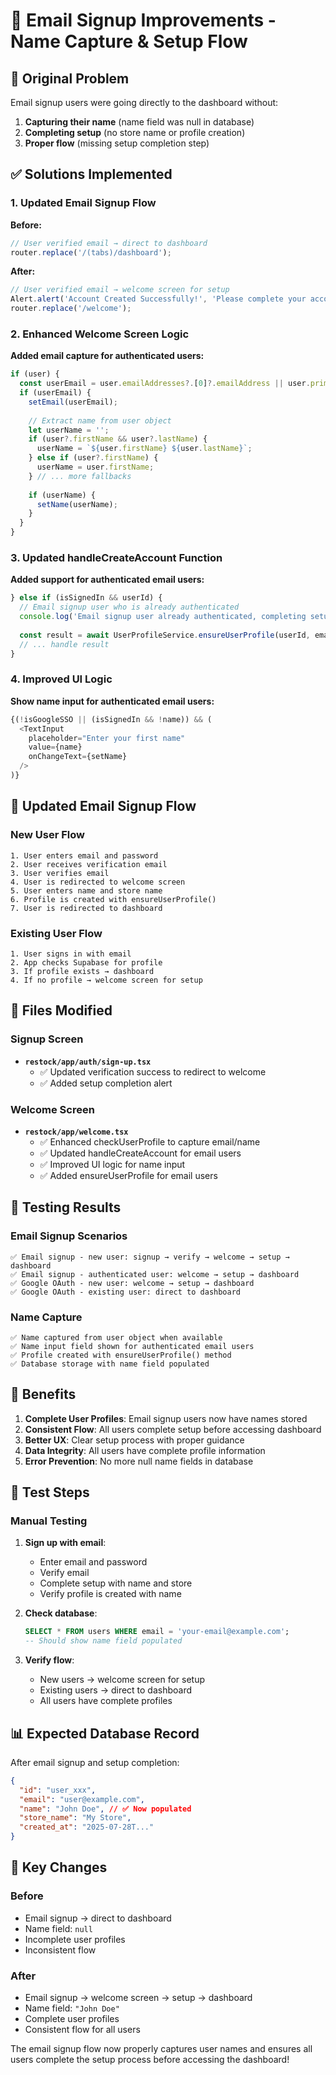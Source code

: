 # 📧 Email Signup Improvements - Name Capture & Setup Flow

## 🚩 Original Problem

Email signup users were going directly to the dashboard without:
1. **Capturing their name** (name field was null in database)
2. **Completing setup** (no store name or profile creation)
3. **Proper flow** (missing setup completion step)

## ✅ Solutions Implemented

### 1. **Updated Email Signup Flow**

**Before:**
```typescript
// User verified email → direct to dashboard
router.replace('/(tabs)/dashboard');
```

**After:**
```typescript
// User verified email → welcome screen for setup
Alert.alert('Account Created Successfully!', 'Please complete your account setup...');
router.replace('/welcome');
```

### 2. **Enhanced Welcome Screen Logic**

**Added email capture for authenticated users:**
```typescript
if (user) {
  const userEmail = user.emailAddresses?.[0]?.emailAddress || user.primaryEmailAddress?.emailAddress;
  if (userEmail) {
    setEmail(userEmail);
    
    // Extract name from user object
    let userName = '';
    if (user?.firstName && user?.lastName) {
      userName = `${user.firstName} ${user.lastName}`;
    } else if (user?.firstName) {
      userName = user.firstName;
    } // ... more fallbacks
    
    if (userName) {
      setName(userName);
    }
  }
}
```

### 3. **Updated handleCreateAccount Function**

**Added support for authenticated email users:**
```typescript
} else if (isSignedIn && userId) {
  // Email signup user who is already authenticated
  console.log('Email signup user already authenticated, completing setup');
  
  const result = await UserProfileService.ensureUserProfile(userId, email, storeName, name);
  // ... handle result
}
```

### 4. **Improved UI Logic**

**Show name input for authenticated email users:**
```typescript
{(!isGoogleSSO || (isSignedIn && !name)) && (
  <TextInput
    placeholder="Enter your first name"
    value={name}
    onChangeText={setName}
  />
)}
```

## 🔄 Updated Email Signup Flow

### New User Flow
```
1. User enters email and password
2. User receives verification email
3. User verifies email
4. User is redirected to welcome screen
5. User enters name and store name
6. Profile is created with ensureUserProfile()
7. User is redirected to dashboard
```

### Existing User Flow
```
1. User signs in with email
2. App checks Supabase for profile
3. If profile exists → dashboard
4. If no profile → welcome screen for setup
```

## 📁 Files Modified

### Signup Screen
- **`restock/app/auth/sign-up.tsx`**
  - ✅ Updated verification success to redirect to welcome
  - ✅ Added setup completion alert

### Welcome Screen
- **`restock/app/welcome.tsx`**
  - ✅ Enhanced checkUserProfile to capture email/name
  - ✅ Updated handleCreateAccount for email users
  - ✅ Improved UI logic for name input
  - ✅ Added ensureUserProfile for email users

## 🧪 Testing Results

### Email Signup Scenarios
```
✅ Email signup - new user: signup → verify → welcome → setup → dashboard
✅ Email signup - authenticated user: welcome → setup → dashboard
✅ Google OAuth - new user: welcome → setup → dashboard
✅ Google OAuth - existing user: direct to dashboard
```

### Name Capture
```
✅ Name captured from user object when available
✅ Name input field shown for authenticated email users
✅ Profile created with ensureUserProfile() method
✅ Database storage with name field populated
```

## 🚀 Benefits

1. **Complete User Profiles**: Email signup users now have names stored
2. **Consistent Flow**: All users complete setup before accessing dashboard
3. **Better UX**: Clear setup process with proper guidance
4. **Data Integrity**: All users have complete profile information
5. **Error Prevention**: No more null name fields in database

## 📝 Test Steps

### Manual Testing
1. **Sign up with email**:
   - Enter email and password
   - Verify email
   - Complete setup with name and store
   - Verify profile is created with name

2. **Check database**:
   ```sql
   SELECT * FROM users WHERE email = 'your-email@example.com';
   -- Should show name field populated
   ```

3. **Verify flow**:
   - New users → welcome screen for setup
   - Existing users → direct to dashboard
   - All users have complete profiles

## 📊 Expected Database Record

After email signup and setup completion:
```json
{
  "id": "user_xxx",
  "email": "user@example.com",
  "name": "John Doe", // ✅ Now populated
  "store_name": "My Store",
  "created_at": "2025-07-28T..."
}
```

## 🔧 Key Changes

### Before
- Email signup → direct to dashboard
- Name field: `null`
- Incomplete user profiles
- Inconsistent flow

### After
- Email signup → welcome screen → setup → dashboard
- Name field: `"John Doe"`
- Complete user profiles
- Consistent flow for all users

The email signup flow now properly captures user names and ensures all users complete the setup process before accessing the dashboard! 